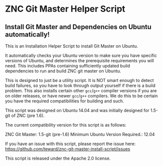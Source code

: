 # ZNC Git Master Helper Script

## Install Git Master and Dependencies on Ubuntu automatically!

This is an Installation Helper Script to install Git Master on Ubuntu.

It automatically checks your Ubuntu version to make sure you have specific
versions of Ubuntu, and determines the prerequisite requirements you will
need.  This includes PPAs containing sufficiently updated build dependencies
to run and build ZNC git master on Ubuntu.

This is designed to just be a utility script.  It is NOT smart enough to detect
build failures, so you have to look through output yourself if there is a build
problem.  This also installs certain other `gcc`/`g++` compiler versions if you
are on older releases, or have newer `gcc`/`g++` compilers.  We do this to be
certain you have the required compatibilities for building and such.

This script was designed on Ubuntu 14.04 and was initially designed for 1.5-git
of ZNC (pre 1.6).

The current compatibility version for this script is as follows:

ZNC Git Master: 1.5-git (pre-1.6)
Minimum Ubuntu Version Required.: 12.04


If you have an issue with this script, please report the issue here:
https://github.com/teward/znc-git-master-install-script/issues


This script is released under the Apache 2.0 license.

